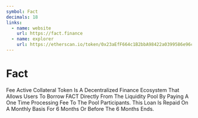 ```yaml
---
symbol: Fact
decimals: 18
links:
  - name: website
    url: https://fact.finance
  - name: explorer
    url: https://etherscan.io/token/0x23aEfF664c1B2bbA98422a0399586e96cc8a1C92
---
```


# Fact

Fee Active Collateral Token Is A Decentralized Finance Ecosystem That Allows Users To Borrow FACT Directly From The Liquidity Pool By Paying A One Time Processing Fee To The Pool Participants. This Loan Is Repaid On A Monthly Basis For 6 Months Or Before The 6 Months Ends.
